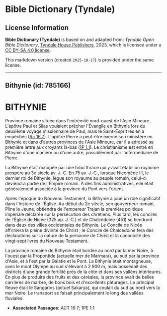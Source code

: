 # Bible Dictionary (Tyndale)

## License Information

**Bible Dictionary (Tyndale)** is based on and adapted from: _Tyndale Open Bible Dictionary_, [Tyndale House Publishers](https://tyndaleopenresources.com/), 2023, which is licensed under a [CC BY-SA 4.0 license](https://creativecommons.org/licenses/by-sa/4.0/legalcode.en).

This markdown version (created `2025-10-17`) is provided under the same license.



--------------------------------

## Bithynie (id: 785166)

BITHYNIE
========

Province romaine située dans l'extrémité nord\-ouest de l'Asie Mineure. L'apôtre Paul et Silas voulaient prêcher l'Évangile en Bithynie lors du deuxième voyage missionnaire de Paul, mais le Saint\-Esprit les en a empêchés ([Ac 16\.7](https://ref.ly/Acts16:7)). L'apôtre Pierre a peut\-être exercé son ministère en Bithynie et dans d'autres provinces de l'Asie Mineure, car il a adressé sa première lettre aux croyants là\-bas ([1P 1\.1](https://ref.ly/1Pet1:1)). Le christianisme est entré en Bithynie d'une manière ou d'une autre, possiblement par l'intermédiaire de Pierre.

La Bithynie était occupée par une tribu thrace qui y avait établi un royaume prospère au 3e siècle av. J.‑C. En 75 av. J.‑C., lorsque Nicomède III, le dernier roi de Bithynie, lègue son royaume au peuple romain, celui\-ci deviendra partie de l'Empire romain. À des fins administratives, elle était généralement associée à la province du Pont vers l'orient.

Après l'époque du Nouveau Testament, la Bithynie a joué un rôle significatif dans l'histoire de l'Église. Au début du 2e siècle, son gouverneur romain, Pline le Jeune, obtiendra de l'empereur Trajan la première politique impériale déclarée sur la persécution des chrétiens. Plus tard, les conciles de l'Église de Nicée (325 ap. J.‑C.) et de Chalcédoine (451\) se tiendront dans deux des villes occidentales de Bithynie. Le Concile de Nicée affirmera la pleine divinité de Christ ; le Concile de Chalcédoine fera des déclarations sur la nature de la personne de Christ et la canonicité des vingt\-sept livres du Nouveau Testament.

La province romaine de Bithynie était bordée au nord par la mer Noire, à l'ouest par la Propontide (actuelle mer de Marmara), au sud par la province d'Asie, et à l'est par la Galatie et le Pont. La Bithynie était montagneuse, avec le mont Olympe au sud s'élevant à 2 900 m, mais possédait des districts d'une grande fertilité près de la côte et dans ses vallées intérieures. En plus de produire des fruits et des céréales, la province avait de belles carrières de marbre, de bons bois et d'excellents pâturages. Le principal fleuve était le Sangarios (actuel Sakarya), qui coulait du sud au nord vers la mer Noire. Le transport se faisait principalement le long des vallées fluviales.

* **Associated Passages:** ACT 16:7; 1PE 1:1

